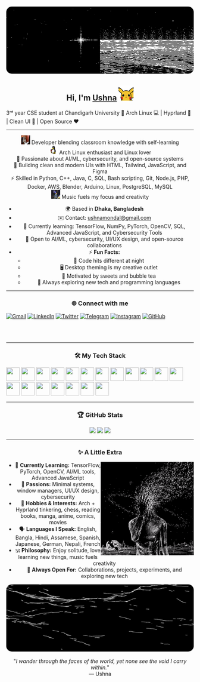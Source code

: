 <p align="center">
  <img src="https://raw.githubusercontent.com/not-Ushna/not-Ushna/main/void.gif" 
       width="100%" height="180px" 
       style="border-radius: 15px;" />
</p>

<h2 align="center">Hi, I'm <a href="https://github.com/not-Ushna">Ushna</a> <img src="https://raw.githubusercontent.com/not-Ushna/not-Ushna/main/pikahello.gif" width="40px" height="40px"></h2>

<p2 align="center">
3ʳᵈ year CSE student at Chandigarh University 🏫  
Arch Linux 💻 | Hyprland 🧠 | Clean UI 🎨 | Open Source ❤️
</p>

---

<img src="https://raw.githubusercontent.com/not-Ushna/not-Ushna/main/dev.gif" width="24px" height="24px"> Developer blending classroom knowledge with self-learning  
<img src="https://raw.githubusercontent.com/not-Ushna/not-Ushna/main/linux.gif" width="24px" height="24px"> Arch Linux enthusiast and Linux lover  
🧠 Passionate about AI/ML, cybersecurity, and open-source systems  
🎨 Building clean and modern UIs with HTML, Tailwind, JavaScript, and Figma  
⚡ Skilled in Python, C++, Java, C, SQL, Bash scripting, Git, Node.js, PHP, Docker, AWS, Blender, Arduino, Linux, PostgreSQL, MySQL  
<img src="https://raw.githubusercontent.com/not-Ushna/not-Ushna/main/peace.gif" width="24px" height="24px"> Music fuels my focus and creativity  

- 🌍 Based in **Dhaka, Bangladesh**  
- ✉️ Contact: [ushnamondal@gmail.com](mailto:ushnamondal@gmail.com)  
- 🧠 Currently learning: TensorFlow, NumPy, PyTorch, OpenCV, SQL, Advanced JavaScript, and Cybersecurity Tools  
- 🤝 Open to AI/ML, cybersecurity, UI/UX design, and open-source collaborations  
- ⚡ **Fun Facts:**  
  - 🌙 Code hits different at night  
  - 🖥️ Desktop theming is my creative outlet  
  - 🍰 Motivated by sweets and bubble tea  
  - 🚀 Always exploring new tech and programming languages  

---

### 🌐 Connect with me

<p align="left">
<a href="mailto:ushnamondal@gmail.com"><img alt="Gmail" width="26px" src="https://cdn.jsdelivr.net/npm/simple-icons@v3/icons/gmail.svg"/></a>
<a href="https://www.linkedin.com/in/ushnamondal" target="_blank"><img alt="LinkedIn" width="26px" src="https://cdn.jsdelivr.net/npm/simple-icons@v3/icons/linkedin.svg"/></a>
<a href="https://twitter.com/" target="_blank"><img alt="Twitter" width="26px" src="https://cdn.jsdelivr.net/npm/simple-icons@v3/icons/twitter.svg"/></a>
<a href="https://t.me/" target="_blank"><img alt="Telegram" width="26px" src="https://cdn.jsdelivr.net/npm/simple-icons@v3/icons/telegram.svg"/></a>
<a href="https://www.instagram.com/" target="_blank"><img alt="Instagram" width="26px" src="https://cdn.jsdelivr.net/npm/simple-icons@v3/icons/instagram.svg"/></a>
<a href="https://github.com/not-Ushna" target="_blank"><img alt="GitHub" width="26px" src="https://cdn.jsdelivr.net/npm/simple-icons@v3/icons/github.svg"/></a>
</p>

<br/><br/>

---

### 🛠️ My Tech Stack

<p align="left">
<img src="https://raw.githubusercontent.com/danielcranney/readme-generator/main/public/icons/skills/python-colored.svg" width="36" height="36"/> 
<img src="https://raw.githubusercontent.com/danielcranney/readme-generator/main/public/icons/skills/cplusplus-colored.svg" width="36" height="36"/> 
<img src="https://raw.githubusercontent.com/danielcranney/readme-generator/main/public/icons/skills/java-colored.svg" width="36" height="36"/> 
<img src="https://raw.githubusercontent.com/danielcranney/readme-generator/main/public/icons/skills/html5-colored.svg" width="36" height="36"/> 
<img src="https://raw.githubusercontent.com/danielcranney/readme-generator/main/public/icons/skills/css3-colored.svg" width="36" height="36"/> 
<img src="https://raw.githubusercontent.com/danielcranney/readme-generator/main/public/icons/skills/javascript-colored.svg" width="36" height="36"/> 
<img src="https://raw.githubusercontent.com/danielcranney/readme-generator/main/public/icons/skills/tailwindcss-colored.svg" width="36" height="36"/> 
<img src="https://raw.githubusercontent.com/danielcranney/readme-generator/main/public/icons/skills/nodejs-colored.svg" width="36" height="36"/> 
<img src="https://raw.githubusercontent.com/danielcranney/readme-generator/main/public/icons/skills/php-colored.svg" width="36" height="36"/> 
<img src="https://raw.githubusercontent.com/danielcranney/readme-generator/main/public/icons/skills/sql-colored.svg" width="36" height="36"/> 
<img src="https://raw.githubusercontent.com/danielcranney/readme-generator/main/public/icons/skills/mysql-colored.svg" width="36" height="36"/> 
<img src="https://raw.githubusercontent.com/danielcranney/readme-generator/main/public/icons/skills/postgresql-colored.svg" width="36" height="36"/> 
<img src="https://raw.githubusercontent.com/danielcranney/readme-generator/main/public/icons/skills/bash.svg" width="36" height="36"/> 
<img src="https://raw.githubusercontent.com/danielcranney/readme-generator/main/public/icons/skills/docker-colored.svg" width="36" height="36"/> 
<img src="https://raw.githubusercontent.com/danielcranney/readme-generator/main/public/icons/skills/aws-colored-dark.svg" width="36" height="36"/> 
<img src="https://raw.githubusercontent.com/danielcranney/readme-generator/main/public/icons/skills/linux-colored.svg" width="36" height="36"/> 
<img src="https://raw.githubusercontent.com/danielcranney/readme-generator/main/public/icons/skills/figma-colored.svg" width="36" height="36"/> 
<img src="https://raw.githubusercontent.com/danielcranney/readme-generator/main/public/icons/skills/blender-colored.svg" width="36" height="36"/> 
<img src="https://raw.githubusercontent.com/danielcranney/readme-generator/main/public/icons/skills/arduino-colored.svg" width="36" height="36"/> 
</p>

---

### 🏆 GitHub Stats

<p align="center">
  <img height="180em" src="https://github-readme-stats.vercel.app/api?username=not-Ushna&show_icons=true&theme=dracula&hide_border=true&count_private=true" />
  <img height="180em" src="https://github-readme-streak-stats.herokuapp.com/?user=not-Ushna&theme=dracula&hide_border=true" />
  <img height="180em" src="https://github-readme-stats.vercel.app/api/top-langs/?username=not-Ushna&layout=compact&langs_count=10&theme=dracula&hide_border=true" />
</p>

---

### ✨ A Little Extra

<img align="right" alt="GIF" src="https://raw.githubusercontent.com/not-Ushna/not-Ushna/main/me%3F.gif" width="250"/>

- 🌱 **Currently Learning:** TensorFlow, PyTorch, OpenCV, AI/ML tools, Advanced JavaScript  
- 🧠 **Passions:** Minimal systems, window managers, UI/UX design, cybersecurity  
- 🧰 **Hobbies & Interests:** Arch + Hyprland tinkering, chess, reading books, manga, anime, comics, movies  
- 🗣️ **Languages I Speak:** English, Bangla, Hindi, Assamese, Spanish, Japanese, German, Nepali, French  
- 🕉️ **Philosophy:** Enjoy solitude, love learning new things, music fuels creativity  
- 🫧 **Always Open For:** Collaborations, projects, experiments, and exploring new tech  

<p align="center">
  <img src="https://raw.githubusercontent.com/not-Ushna/not-Ushna/main/are%20you%20lost%3F.gif" 
       width="100%" height="180px" 
       style="border-radius: 15px;" />
</p>

<p align="center">
  "<em>I wander through the faces of the world, yet none see the void I carry within.</em>"<br/>
  — Ushna
</p>

